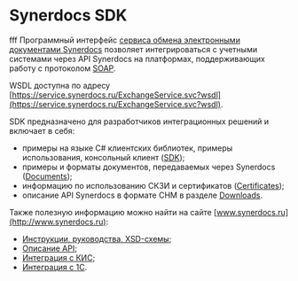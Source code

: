 # Synerdocs SDK
fff
Программный интерфейс [сервиса обмена электронными документами Synerdocs](http://www.synerdocs.ru) позволяет интегрироваться с учетными системами через API Synerdocs на платформах, поддерживающих работу с протоколом [SOAP](https://ru.wikipedia.org/wiki/SOAP).

WSDL доступна по адресу [https://service.synerdocs.ru/ExchangeService.svc?wsdl](https://service.synerdocs.ru/ExchangeService.svc?wsdl).

SDK предназначено для разработчиков интеграционных решений и включает в себя:

* примеры на языке C# клиентских библиотек, примеры использования, консольный клиент ([SDK](https://github.com/Synerdocs/synerdocs-sdk/tree/master/SDK));
* примеры и форматы документов, передаваемых через Synerdocs ([Documents](https://github.com/Synerdocs/synerdocs-sdk/tree/master/Documents));
* информацию по использованию СКЗИ и сертификатов ([Certificates](https://github.com/Synerdocs/synerdocs-sdk/tree/master/Certificates));
* описание API Synerdocs в формате CHM в разделе [Downloads](https://github.com/Synerdocs/synerdocs-sdk/releases).

Также полезную информацию можно найти на сайте [www.synerdocs.ru](http://www.synerdocs.ru):
* [Инструкции, руководства, XSD-схемы](http://www.synerdocs.ru/support);
* [Описание API](https://club.directum.ru/webhelp/synerdocs/index.html?synerdocs_coll_api_synerdocs.htm);
* [Интеграция с КИС](http://www.synerdocs.ru/kis);
* [Интеграция с 1С](http://www.synerdocs.ru/1c).